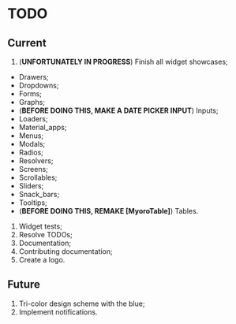 # TODO

## Current

1. (**UNFORTUNATELY IN PROGRESS**) Finish all widget showcases;

- Drawers;
- Dropdowns;
- Forms;
- Graphs;
- (**BEFORE DOING THIS, MAKE A DATE PICKER INPUT**) Inputs;
- Loaders;
- Material_apps;
- Menus;
- Modals;
- Radios;
- Resolvers;
- Screens;
- Scrollables;
- Sliders;
- Snack_bars;
- Tooltips;
- (**BEFORE DOING THIS, REMAKE [MyoroTable]**) Tables.

1. Widget tests;
1. Resolve TODOs;
1. Documentation;
1. Contributing documentation;
1. Create a logo.

## Future

1. Tri-color design scheme with the blue;
1. Implement notifications.
